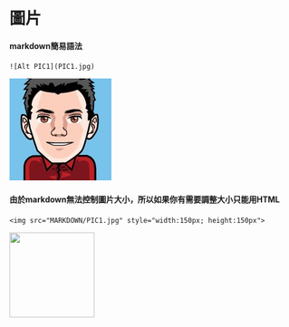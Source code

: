 # 圖片

#### markdown簡易語法

    ![Alt PIC1](PIC1.jpg)

![Alt PIC1](PIC1.jpg)

#### 由於markdown無法控制圖片大小，所以如果你有需要調整大小只能用HTML

    <img src="MARKDOWN/PIC1.jpg" style="width:150px; height:150px">

<img src="MARKDOWN/PIC1.jpg" style="width:150px; height:150px">